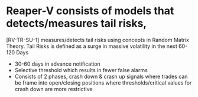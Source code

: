 # Reaper-V consists of models that detects/measures tail risks, 

[RV-TR-SU-1] measures/detects tail risks using concepts in Random Matrix Theory. Tail Risks is defined as a surge in massive volatility in the next 60-120 Days

- 30-60 days in advance notification
- Selective threshold which results in fewer false alarms
- Consists of 2 phases, crash down & crash up signals where trades can be frame into open/closing positions where thresholds/critical values for crash down are more restrictive



